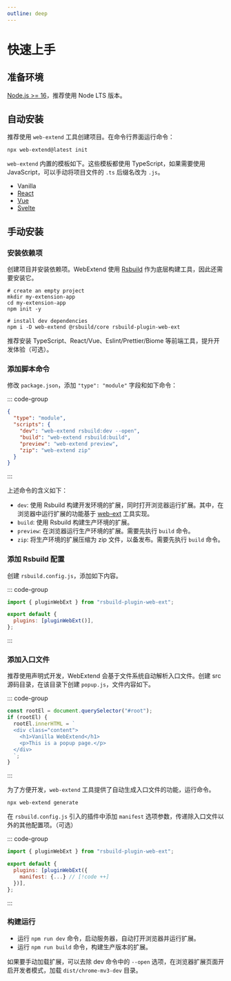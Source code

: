```yaml
---
outline: deep
---
```


# 快速上手

## 准备环境

[Node.js >= 16](https://nodejs.org/en/download)，推荐使用 Node LTS 版本。

## 自动安装

推荐使用 `web-extend` 工具创建项目。在命令行界面运行命令：

```shell
npx web-extend@latest init
```

`web-extend` 内置的模板如下。这些模板都使用 TypeScript，如果需要使用 JavaScript，可以手动将项目文件的 `.ts` 后缀名改为 `.js`。

- Vanilla
- [React](https://react.dev/)
- [Vue](https://vuejs.org/)
- [Svelte](https://svelte.dev/)

## 手动安装

### 安装依赖项

创建项目并安装依赖项。WebExtend 使用 [Rsbuild](https://rsbuild.dev/) 作为底层构建工具，因此还需要安装它。

```shell
# create an empty project
mkdir my-extension-app
cd my-extension-app
npm init -y

# install dev dependencies
npm i -D web-extend @rsbuild/core rsbuild-plugin-web-ext

```

推荐安装 TypeScript、React/Vue、Eslint/Prettier/Biome 等前端工具，提升开发体验（可选）。

### 添加脚本命令

修改 `package.json`，添加 `"type": "module"` 字段和如下命令：

::: code-group

```json [package.json]
{
  "type": "module",
  "scripts": {
    "dev": "web-extend rsbuild:dev --open",
    "build": "web-extend rsbuild:build",
    "preview": "web-extend preview",
    "zip": "web-extend zip"
  }
}
```

:::

上述命令的含义如下：

- `dev`: 使用 Rsbuild 构建开发环境的扩展，同时打开浏览器运行扩展。其中，在浏览器中运行扩展的功能基于 [web-ext](https://github.com/mozilla/web-ext) 工具实现。
- `build`: 使用 Rsbuild 构建生产环境的扩展。
- `preview`: 在浏览器运行生产环境的扩展。需要先执行 `build` 命令。
- `zip`: 将生产环境的扩展压缩为 zip 文件，以备发布。需要先执行 `build` 命令。

### 添加 Rsbuild 配置

创建 `rsbuild.config.js`，添加如下内容。

::: code-group

```js [rsbuild.config.js]
import { pluginWebExt } from "rsbuild-plugin-web-ext";

export default {
  plugins: [pluginWebExt()],
};
```

:::

### 添加入口文件

推荐使用声明式开发，WebExtend 会基于文件系统自动解析入口文件。创建 src 源码目录，在该目录下创建 `popup.js`，文件内容如下。

::: code-group

```js [popup.js]
const rootEl = document.querySelector("#root");
if (rootEl) {
  rootEl.innerHTML = `
  <div class="content">
    <h1>Vanilla WebExtend</h1>
    <p>This is a popup page.</p>
  </div>
  `;
}
```

:::

为了方便开发，`web-extend` 工具提供了自动生成入口文件的功能，运行命令。

```shell
npx web-extend generate
```

在 `rsbuild.config.js` 引入的插件中添加 `manifest` 选项参数，传递除入口文件以外的其他配置项。（可选）

::: code-group

```js [rsbuild.config.js]
import { pluginWebExt } from "rsbuild-plugin-web-ext";

export default {
  plugins: [pluginWebExt({
    manifest: {...} // [!code ++]
  })],
};
```

:::

### 构建运行

- 运行 `npm run dev` 命令，启动服务器，自动打开浏览器并运行扩展。
- 运行 `npm run build` 命令，构建生产版本的扩展。

如果要手动加载扩展，可以去除 dev 命令中的 `--open` 选项，在浏览器扩展页面开启开发者模式，加载 `dist/chrome-mv3-dev` 目录。
